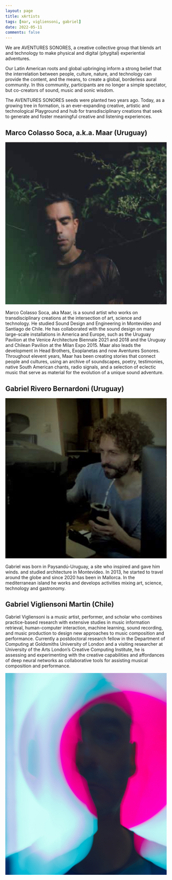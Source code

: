 ```yaml
---
layout: page
title: xArtists
tags: [mar, vigliensoni, gabriel]
date: 2022-05-11
comments: false
---
```

    

We are AVENTURES SONORES, a creative collective group that blends art and technology to make physical and digital (phygital) experiential adventures.

Our Latin American roots and global upbringing inform a strong belief that the interrelation between people, culture, nature, and technology can provide the content, and the means, to create a global, borderless aural community. In this community, participants are no longer a simple spectator, but co-creators of sound, music and sonic wisdom.

The AVENTURES SONORES seeds were planted two years ago. Today, as a growing tree in formation, is an ever-expanding creative, artistic and technological Playground and hub for transdisciplinary creations that seek to generate and foster meaningful creative and listening experiences.



## Marco Colasso Soca, a.k.a. Maar (Uruguay)


![Maar](/assets/img/artists/maar.jpg)

Marco Colasso Soca, aka Maar, is a sound artist who works on transdisciplinary creations at the intersection of art, science and technology. He studied Sound Design and Engineering in Montevideo and Santiago de Chile. He has collaborated with the sound design on many large-scale installations in America and Europe, such as the Uruguay Pavilion at the Venice Architecture Biennale 2021 and 2018 and the Uruguay and Chilean Pavilion at the Milan Expo 2015. Maar also leads the development in Head Brothers, Exoplanetas and now Aventures Sonores. Throughout elevent years, Maar has been creating stories that connect people and cultures, using an archive of soundscapes, poetry, testimonies, native South American chants, radio signals, and a selection of eclectic music that serve as material for the evolution of a unique sound adventure.

## Gabriel Rivero Bernardoni (Uruguay)

![Gabriel Bernardoni](/assets/img/artists/gb.jpg)

Gabriel was born in Paysandú-Uruguay, a site who inspired and gave him winds. and studied architecture in Montevideo. In 2013, he started to travel around the globe and since 2020 has been in Mallorca. In the mediterranean island he works and develops activities mixing art, science, technology and gastronomy. 



## Gabriel Vigliensoni Martin (Chile)

Gabriel Vigliensoni is a music artist, performer, and scholar who combines practice-based research with extensive studies in music information retrieval, human-computer interaction, machine learning, sound recording, and music production to design new approaches to music composition and performance. Currently a postdoctoral research fellow in the Department of Computing at Goldsmiths University of London and a visiting researcher at University of the Arts London’s Creative Computing Institute, he is assessing and experimenting with the creative capabilities and affordances of deep neural networks as collaborative tools for assisting musical composition and performance.

![Gabriel Vigliensoni](/assets/img/artists/vigliensoni.jpg)
